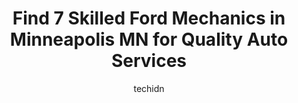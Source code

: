 ---
layout: ampstory
image: https://images.unsplash.com/photo-1493238792000-8113da705763?ixlib=rb-4.0.3&ixid=MnwxMjA3fDB8MHxwaG90by1wYWdlfHx8fGVufDB8fHx8&auto=format&fit=crop&w=640&h=853&q=80
author: techidn
featured: false
description: Looking for reliable and skilled Ford Mechanic in Minneapolis MN, USA? Your search ends here with the 7 best Ford Mechanic in town. With their expertise and commitment to delivering exceptio
title: Find 7 Skilled Ford Mechanics in Minneapolis MN for Quality Auto Services
cover:
   title: Find 7 Skilled Ford Mechanics in Minneapolis MN for Quality Auto Services
   subtitle: Rickpate
   background: https://images.unsplash.com/photo-1493238792000-8113da705763?ixlib=rb-4.0.3&ixid=MnwxMjA3fDB8MHxwaG90by1wYWdlfHx8fGVufDB8fHx8&auto=format&fit=crop&w=640&h=853&q=80

pages: 
 - layout: thirds
   top: <h1>#1 Lowry Repair Center</h1>
   bottom: "<p>This is my favorite place to take my car! When they do my oil change they always take a general peek at stuff to let me know if there is any other work that needs to be d</p>"
   background: https://www.knot35.com/toplist/wp-content/uploads/2023/06/best-ford-mechanic-1-in-minneapolis-mn-1685838746.jpeg
   backgroundblur: true
 - layout: thirds
   top: <h1>#2 Sharif Tires & Auto Repair</h1>
   bottom: "<p>2853 Columbus Ave S, Minneapolis, MN 55407, United States</p>"
   background: https://www.knot35.com/toplist/wp-content/uploads/2023/06/best-ford-mechanic-2-in-minneapolis-mn-1685838747.jpeg
   cta:
      link: https://www.knot35.com/toplist/find-7-skilled-ford-mechanics-in-minneapolis-mn-for-quality-auto-services/
      text: Find 7 Skilled Ford Mechanics in Minneapolis MN for Quality Auto Services
 - layout: thirds
   top: <h1>#3 Northside Garage</h1>
   bottom: "<p>211 N 26th Ave, Minneapolis, MN 55411, United States</p>"
   background: https://www.knot35.com/toplist/wp-content/uploads/2023/06/best-ford-mechanic-3-in-minneapolis-mn-1685838747.jpeg
   cta:
      link: https://www.knot35.com/toplist/find-7-skilled-ford-mechanics-in-minneapolis-mn-for-quality-auto-services/
      text: Find 7 Skilled Ford Mechanics in Minneapolis MN for Quality Auto Services
 - layout: thirds
   top: <h1>#4 Flanery Brothers Automotive</h1>
   bottom: "<p>2720 E 42nd St, Minneapolis, MN 55406, United States</p>"
   background: https://images.unsplash.com/photo-1608501821300-4f99e58bba77?ixlib=rb-4.0.3&ixid=MnwxMjA3fDB8MHxwaG90by1wYWdlfHx8fGVufDB8fHx8&auto=format&fit=crop&w=640&h=853&q=80
   cta:
      link: https://www.knot35.com/toplist/find-7-skilled-ford-mechanics-in-minneapolis-mn-for-quality-auto-services/
      text: Find 7 Skilled Ford Mechanics in Minneapolis MN for Quality Auto Services
 - layout: thirds
   top: <h1>#5 Further Performance LLC</h1>
   bottom: "<p>305 Thomas Ave N, Minneapolis, MN 55405, United States</p>"
   background: https://images.unsplash.com/photo-1608411404720-c8f0417bcdba?ixlib=rb-4.0.3&ixid=MnwxMjA3fDB8MHxwaG90by1wYWdlfHx8fGVufDB8fHx8&auto=format&fit=crop&w=640&h=853&q=80
   cta:
      link: https://www.knot35.com/toplist/find-7-skilled-ford-mechanics-in-minneapolis-mn-for-quality-auto-services/
      text: Find 7 Skilled Ford Mechanics in Minneapolis MN for Quality Auto Services
 - layout: thirds
   top: <h1>#6 Intermaco Auto Services</h1>
   bottom: "<p>2601 Central Ave N E, Minneapolis, MN 55418, United States</p>"
   background: https://images.unsplash.com/photo-1534312527009-56c7016453e6?ixlib=rb-4.0.3&ixid=MnwxMjA3fDB8MHxwaG90by1wYWdlfHx8fGVufDB8fHx8&auto=format&fit=crop&w=640&h=853&q=80
   cta:
      link: https://www.knot35.com/toplist/find-7-skilled-ford-mechanics-in-minneapolis-mn-for-quality-auto-services/
      text: Find 7 Skilled Ford Mechanics in Minneapolis MN for Quality Auto Services
 - layout: thirds
   top: <h1>#7 Auto Truck Service Co.</h1>
   bottom: "<p>958 Central Ave N E, Minneapolis, MN 55413, United States</p>"
   background: https://images.unsplash.com/photo-1533735380053-eb8d0759b24a?ixlib=rb-4.0.3&ixid=MnwxMjA3fDB8MHxwaG90by1wYWdlfHx8fGVufDB8fHx8&auto=format&fit=crop&w=640&h=853&q=80
   cta:
      link: https://www.knot35.com/toplist/find-7-skilled-ford-mechanics-in-minneapolis-mn-for-quality-auto-services/
      text: Find 7 Skilled Ford Mechanics in Minneapolis MN for Quality Auto Services
 - layout: thirds
   middle: Continue reading...
   background: https://images.unsplash.com/photo-1518640467707-6811f4a6ab73?ixlib=rb-4.0.3&ixid=MnwxMjA3fDB8MHxwaG90by1wYWdlfHx8fGVufDB8fHx8&auto=format&fit=crop&w=640&h=853&q=80
   cta:
      link: https://www.knot35.com/toplist/find-7-skilled-ford-mechanics-in-minneapolis-mn-for-quality-auto-services/
      text: Find 7 Skilled Ford Mechanics in Minneapolis MN for Quality Auto Services
      
---
